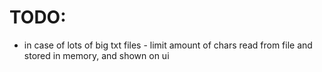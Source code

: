 # TODO:

- in case of lots of big txt files - limit amount of chars read from file and stored in memory, and shown on ui
